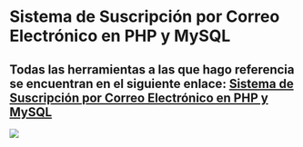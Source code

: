 # Sistema de Suscripción por Correo Electrónico en PHP y MySQL
## Todas las herramientas a las que hago referencia se encuentran en el siguiente enlace: <a href="https://www.configuroweb.com/suscripcion-correo-electronico-en-php-mysql/">Sistema de Suscripción por Correo Electrónico en PHP y MySQL</a>
<img src="https://i0.wp.com/www.configuroweb.com/wp-content/uploads/2024/08/Suscripcion-por-Correo-Electronico-en-PHP-y-MySQL.jpg?w=960&ssl=1">
